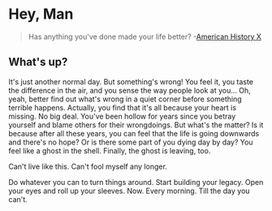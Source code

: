 # Hey, Man

> Has anything you've done made your life better? -[American History X](https://www.imdb.com/title/tt0120586/)

## What's up?

It's just another normal day. But something's wrong! You feel it, you taste the difference in the air, and you sense the way people look at you... Oh, yeah, better find out what's wrong in a quiet corner before something terrible happens. Actually, you find that it's all because your heart is missing. No big deal. You've been hollow for years since you betray yourself and blame others for their wrongdoings. But what's the matter? Is it because after all these years, you can feel that the life is going downwards and there's no hope? Or is there some part of you dying day by day? You feel like a ghost in the shell. Finally, the ghost is leaving, too.

Can't live like this. Can't fool myself any longer.

Do whatever you can to turn things around. Start building your legacy. Open your eyes and roll up your sleeves. Now. Every morning. Till the day you can't.
